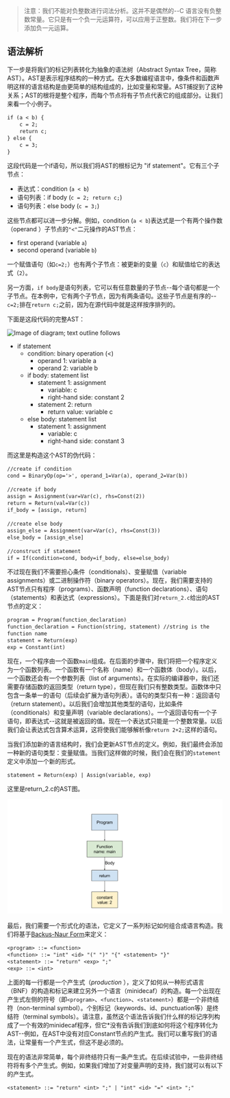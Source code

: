 > 注意：我们不能对负整数进行词法分析。这并不是偶然的--C 语言没有负整数常量。它只是有一个负一元运算符，可以应用于正整数。我们将在下一步添加负一元运算。

## 语法解析

下一步是将我们的标记列表转化为抽象的语法树（Abstract  Syntax Tree，简称AST）。AST是表示程序结构的一种方式。在大多数编程语言中，像条件和函数声明这样的语言结构是由更简单的结构组成的，比如变量和常量。AST捕捉到了这种关系；AST的根将是整个程序，而每个节点将有子节点代表它的组成部分。让我们来看一个小例子。

```
if (a < b) {
    c = 2;
    return c;
} else {
    c = 3;
}
```

这段代码是一个if语句，所以我们将AST的根标记为 "if statement"。它有三个子节点：

- 表达式：condition (`a < b`)
- 语句列表：if body (`c = 2; return c;`)
- 语句列表：else body (`c = 3;`)

这些节点都可以进一步分解。例如，condition (`a < b`)表达式是一个有两个操作数（operand ）子节点的`"<"`二元操作的AST节点：

- first operand (variable `a`)
- second operand (variable `b`)

一个赋值语句（如`c=2;`）也有两个子节点：被更新的变量（`c`）和赋值给它的表达式（`2`）。

另一方面，`if body`是语句列表，它可以有任意数量的子节点--每个语句都是一个子节点。在本例中，它有两个子节点，因为有两条语句。这些子节点是有序的--`c=2;`排在`return c;`之前，因为在源代码中就是这样按序排列的。

下面是这段代码的完整AST：

![Image of diagram; text outline follows](./lab1-pics/AST.svg)

- if statement
  - condition: binary operation (<)
    - operand 1: variable a
    - operand 2: variable b
  - if body: statement list
    - statement 1: assignment
      - variable: c
      - right-hand side: constant 2
    - statement 2: return
      - return value: variable c
  - else body: statement list
    - statement 1: assignment
      - variable: c
      - right-hand side: constant 3

而这里是构造这个AST的伪代码：

```
//create if condition
cond = BinaryOp(op='>', operand_1=Var(a), operand_2=Var(b))

//create if body
assign = Assignment(var=Var(c), rhs=Const(2))
return = Return(val=Var(c))
if_body = [assign, return]

//create else body
assign_else = Assignment(var=Var(c), rhs=Const(3))
else_body = [assign_else]

//construct if statement
if = If(condition=cond, body=if_body, else=else_body)
```

不过现在我们不需要担心条件（conditionals）、变量赋值（variable assignments）或二进制操作符（binary operators）。现在，我们需要支持的AST节点只有程序（programs）、函数声明（function declarations）、语句（statements）和表达式（expressions）。下面是我们对`return_2.c`给出的AST节点的定义：

```
program = Program(function_declaration)
function_declaration = Function(string, statement) //string is the function name
statement = Return(exp)
exp = Constant(int) 
```

现在，一个程序由一个函数`main`组成。在后面的步骤中，我们将把一个程序定义为一个函数列表。一个函数有一个名称（name）和一个函数体（body）。以后，一个函数还会有一个参数列表（list of arguments）。在实际的编译器中，我们还需要存储函数的返回类型（return type），但现在我们只有整数类型。函数体中只包含一条单一的语句（后续会扩展为语句列表）。语句的类型只有一种：返回语句（return statement）。以后我们会增加其他类型的语句，比如条件（conditionals）和变量声明（variable declarations）。一个返回语句有一个子语句，即表达式--这就是被返回的值。现在一个表达式只能是一个整数常量。以后我们会让表达式包含算术运算，这将使我们能够解析像`return 2+2;`这样的语句。

当我们添加新的语言结构时，我们会更新AST节点的定义。例如，我们最终会添加一种新的语句类型：变量赋值。当我们这样做的时候，我们会在我们的`statement`定义中添加一个新的形式。

```
statement = Return(exp) | Assign(variable, exp)
```

这里是return_2.c的AST图。

![Image of diagram; text outline follows](./pics/return_2_ast.svg)

最后，我们需要一个形式化的语法，它定义了一系列标记如何组合成语言构造。我们将基于[Backus-Naur Form](https://en.wikipedia.org/wiki/Backus-Naur_form-Naur_form)来定义：

```
<program> ::= <function>
<function> ::= "int" <id> "(" ")" "{" <statement> "}"
<statement> ::= "return" <exp> ";"
<exp> ::= <int>
```

上面的每一行都是一个产生式（*production* ），定义了如何从一种形式语言（BNF）的构造和标记来建立另外一个语言（minidecaf）的构造。每一个出现在产生式左侧的符号（即`<program>`、`<function>`、`<statement>`）都是一个非终结符（non-terminal symbol）。个别标记（keywords、id、punctuation等）是终结符（terminal symbols）。请注意，虽然这个语法告诉我们什么样的标记序列构成了一个有效的minidecaf程序，但它*没有告诉我们到底如何将这个程序转化为AST--例如，在AST中没有对应Constant节点的产生式。我们可以重写我们的语法，让常量有一个产生式，但这不是必须的。

现在的语法非常简单，每个非终结符只有一条产生式。在后续试验中，一些非终结符将有多个产生式。例如，如果我们增加了对变量声明的支持，我们就可以有以下的产生式。

```
<statement> ::= "return" <int> ";" | "int" <id> "=" <int> ";"
```